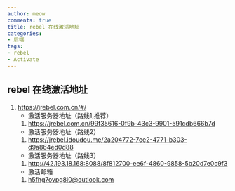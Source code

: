 ```yaml
---
author: meow
comments: true
title: rebel 在线激活地址
categories:
- 后端
tags:
- rebel
- Activate
---
```


## rebel 在线激活地址
 1. https://jrebel.com.cn/#/
    - 激活服务器地址（路线1,推荐）
    1. https://jrebel.com.cn/99f35616-0f9b-43c3-9901-591cdb666b7d
    - 激活服务器地址（路线2）
    1. https://jrebel.idoudou.me/2a204772-7ce2-4771-b303-d9a864ed0d88
    - 激活服务器地址（路线3）
    1. http://42.193.18.168:8088/8f812700-ee6f-4860-9858-5b20d7e0c9f3
    - 激活邮箱
    1. h5fhg7ovpg8i0@outlook.com

